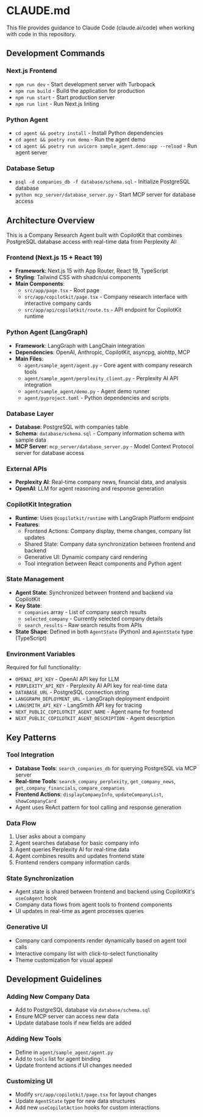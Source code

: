 # CLAUDE.md

This file provides guidance to Claude Code (claude.ai/code) when working with code in this repository.

## Development Commands

### Next.js Frontend
- `npm run dev` - Start development server with Turbopack
- `npm run build` - Build the application for production
- `npm run start` - Start production server
- `npm run lint` - Run Next.js linting

### Python Agent
- `cd agent && poetry install` - Install Python dependencies
- `cd agent && poetry run demo` - Run the agent demo
- `cd agent && poetry run uvicorn sample_agent.demo:app --reload` - Run agent server

### Database Setup
- `psql -d companies_db -f database/schema.sql` - Initialize PostgreSQL database
- `python mcp_server/database_server.py` - Start MCP server for database access

## Architecture Overview

This is a Company Research Agent built with CopilotKit that combines PostgreSQL database access with real-time data from Perplexity AI:

### Frontend (Next.js 15 + React 19)
- **Framework**: Next.js 15 with App Router, React 19, TypeScript
- **Styling**: Tailwind CSS with shadcn/ui components
- **Main Components**:
  - `src/app/page.tsx` - Root page
  - `src/app/copilotkit/page.tsx` - Company research interface with interactive company cards
  - `src/app/api/copilotkit/route.ts` - API endpoint for CopilotKit runtime

### Python Agent (LangGraph)
- **Framework**: LangGraph with LangChain integration
- **Dependencies**: OpenAI, Anthropic, CopilotKit, asyncpg, aiohttp, MCP
- **Main Files**:
  - `agent/sample_agent/agent.py` - Core agent with company research tools
  - `agent/sample_agent/perplexity_client.py` - Perplexity AI API integration
  - `agent/sample_agent/demo.py` - Agent demo runner
  - `agent/pyproject.toml` - Python dependencies and scripts

### Database Layer
- **Database**: PostgreSQL with companies table
- **Schema**: `database/schema.sql` - Company information schema with sample data
- **MCP Server**: `mcp_server/database_server.py` - Model Context Protocol server for database access

### External APIs
- **Perplexity AI**: Real-time company news, financial data, and analysis
- **OpenAI**: LLM for agent reasoning and response generation

### CopilotKit Integration
- **Runtime**: Uses `@copilotkit/runtime` with LangGraph Platform endpoint
- **Features**:
  - Frontend Actions: Company display, theme changes, company list updates
  - Shared State: Company data synchronization between frontend and backend
  - Generative UI: Dynamic company card rendering
  - Tool integration between React components and Python agent

### State Management
- **Agent State**: Synchronized between frontend and backend via CopilotKit
- **Key State**: 
  - `companies` array - List of company search results
  - `selected_company` - Currently selected company details
  - `search_results` - Raw search results from APIs
- **State Shape**: Defined in both `AgentState` (Python) and `AgentState` type (TypeScript)

### Environment Variables
Required for full functionality:
- `OPENAI_API_KEY` - OpenAI API key for LLM
- `PERPLEXITY_API_KEY` - Perplexity AI API key for real-time data
- `DATABASE_URL` - PostgreSQL connection string
- `LANGGRAPH_DEPLOYMENT_URL` - LangGraph deployment endpoint
- `LANGSMITH_API_KEY` - LangSmith API key for tracing
- `NEXT_PUBLIC_COPILOTKIT_AGENT_NAME` - Agent name for frontend
- `NEXT_PUBLIC_COPILOTKIT_AGENT_DESCRIPTION` - Agent description

## Key Patterns

### Tool Integration
- **Database Tools**: `search_companies_db` for querying PostgreSQL via MCP server
- **Real-time Tools**: `search_company_perplexity`, `get_company_news`, `get_company_financials`, `compare_companies`
- **Frontend Actions**: `displayCompanyInfo`, `updateCompanyList`, `showCompanyCard`
- Agent uses ReAct pattern for tool calling and response generation

### Data Flow
1. User asks about a company
2. Agent searches database for basic company info
3. Agent queries Perplexity AI for real-time data
4. Agent combines results and updates frontend state
5. Frontend renders company information cards

### State Synchronization
- Agent state is shared between frontend and backend using CopilotKit's `useCoAgent` hook
- Company data flows from agent tools to frontend components
- UI updates in real-time as agent processes queries

### Generative UI
- Company card components render dynamically based on agent tool calls
- Interactive company list with click-to-select functionality
- Theme customization for visual appeal

## Development Guidelines

### Adding New Company Data
- Add to PostgreSQL database via `database/schema.sql`
- Ensure MCP server can access new data
- Update database tools if new fields are added

### Adding New Tools
- Define in `agent/sample_agent/agent.py`
- Add to `tools` list for agent binding
- Update frontend actions if UI changes needed

### Customizing UI
- Modify `src/app/copilotkit/page.tsx` for layout changes
- Update `AgentState` type for new data structures
- Add new `useCopilotAction` hooks for custom interactions